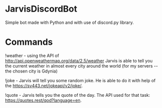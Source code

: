 # JarvisDiscordBot

Simple bot made with Python and with use of discord.py library.

# Commands
!weather - using the API of http://api.openweathermap.org/data/2.5/weather Jarvis is able to tell you the current weather in almost every city around the world (for my servers -- the chosen city is Gdynia) 

!joke - Jarvis will tell you some random joke. He is able to do it with help of the https://sv443.net/jokeapi/v2/joke/.

!quote - Jarvis tells you the quote of the day. The API used for that task: https://quotes.rest/qod?language=en.

